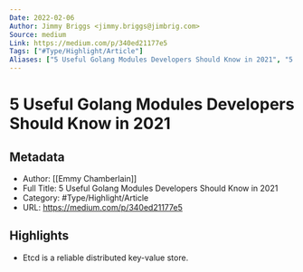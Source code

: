 ```yaml
---
Date: 2022-02-06
Author: Jimmy Briggs <jimmy.briggs@jimbrig.com>
Source: medium
Link: https://medium.com/p/340ed21177e5
Tags: ["#Type/Highlight/Article"]
Aliases: ["5 Useful Golang Modules Developers Should Know in 2021", "5 Useful Golang Modules Developers Should Know in 2021"]
---
```

# 5 Useful Golang Modules Developers Should Know in 2021

## Metadata
- Author: [[Emmy Chamberlain]]
- Full Title: 5 Useful Golang Modules Developers Should Know in 2021
- Category: #Type/Highlight/Article
- URL: https://medium.com/p/340ed21177e5

## Highlights
- Etcd is a reliable distributed key-value store.
